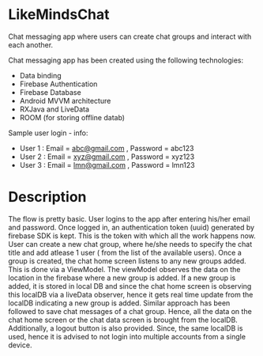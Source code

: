 # LikeMindsChat
Chat messaging app where users can create chat groups and interact with each another.

Chat messaging app has been created using the following technologies:
* Data binding
* Firebase Authentication
* Firebase Database
* Android MVVM architecture
* RXJava and LiveData
* ROOM (for storing offline datab)


Sample user login - info:
* User 1 : Email = abc@gmail.com , Password = abc123
* User 2 : Email = xyz@gmail.com , Password = xyz123
* User 3 : Email = lmn@gmail.com , Password = lmn123

# Description
The flow is pretty basic. User logins to the app after entering his/her email and password. Once logged in, an authentication token (uuid) generated by firebase SDK is kept. This is the token with which all the work happens now.
User can create a new chat group, where he/she needs to specify the chat title and add atlease 1 user ( from the list of the available users).
Once a group is created, the chat home screen listens to any new groups added. This is done via a ViewModel. The viewModel observes the data on the location in the firebase where a new group is added. If a new group is added, it is stored in local DB and since the chat home screen is observing this localDB via a liveData observer, hence it gets real time update from the localDB indicating a new group is added.
Similar approach has been followed to save chat messages of a chat group.
Hence, all the data on the chat home screen or the chat data screen is brought from the localDB.
Additionally, a logout button is also provided.
Since, the same localDB is used, hence it is advised to not login into multiple accounts from a single device.
